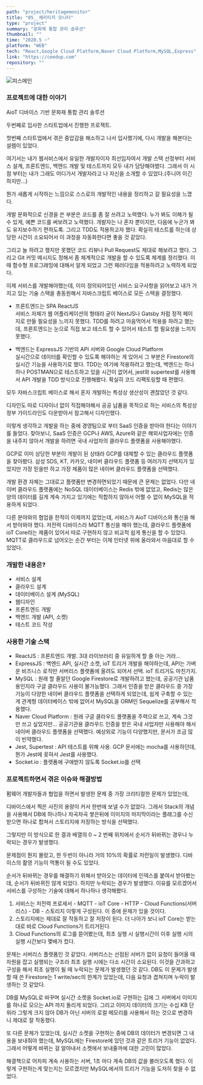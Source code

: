```yaml
---
path: "project/heritagemonitor"
title: "05__헤리티지 모니터"
type: "project"
summary: "문화재 통합 관리 솔루션"
thumbnail: ""
time: "2020.5 ~"
platform: "WEB"
tech: "React,Google Cloud Platform,Naver Cloud Platform,MySQL,Express"
link: "https://ceedup.com"
repository: ""
---
```

![피스메인](https://drive.google.com/uc?export=download&id=1inGQ6pY8Vfr7C-qASERsmlhdNFejblKr)

### 프로젝트에 대한 이야기
AioT 디바이스 기반 문화재 통합 관리 솔루션

두번째로 입사한 스타트업에서 진행한 프로젝트.

첫번째 스타트업에서 겪은 중압감을 해소하고 나서 입사했기에, 다시 개발을 해본다는 설렘이 있었다.

여기서는 내가 웹서비스에서 유일한 개발자이자 최선임자여서 개발 스택 선정부터 서비스 설계, 프론트엔드, 백엔드 개발 및 테스트까지 모두 내가 담당해야헸다. 그래서 이 시점 부터는 내가 그래도 어디가서 개발자라고 나 자신을 소개할 수 있었다.(주니어 이긴 하지만...)

뭔가 새롭게 시작하는 느낌으로 스스로의 개발적인 내용을 정리하고 갈 필요성을 느꼈다.

개발 문화적으로 신경을 쓴 부분은 코드를 좀 잘 쓰려고 노력했다. 누가 봐도 이해가 될 수 있게, 예쁜 코드를 써보려고 노력했다. 개발자는 나 혼자 뿐이지만, 다음에 누군가 봐도 유지보수하기 편하도록. 그리고 TDD도 적용하고자 했다. 확실히 테스트를 하는데 상당한 시간이 소요되어서
이 과정을 자동화한다면 좋을 것 같았다.

그리고 늘 하려고 했지만 못했던 코드 리뷰나 Pull Request도 제대로 해보려고 했다. 그리고 Git 커밋 메시지도 정해서 좀 체계적으로 개발을 할 수 있도록 체계를 정리했다. 이때 함수형 프로그래밍에 대해서 알게 되었고 그런 패러다임을 적용하려고 노력하게 되었다.

이제 서비스를 개발해야했는데, 이미 정의되어있던 서비스 요구사항을 읽어보고 내가 가지고 있는 기술 스택을 총동원해서 자바스크립트 베이스로 모든 스택을 결정했다.

* 프론트엔드는 SPA ReactJS<br/>
  서비스 자체가 웹 어플리케이션의 형태라 굳이 NextJS나 Gatsby 처럼 정적 페이지로 만들 필요성을 느끼지 못했다. TDD를 하려고 마음먹어서 적용을 하려고 했는데, 프론트엔드는 눈으로 직접 보고 테스트 할 수 있어서 테스트 할 필요성을 느끼지 못했다.

* 백엔드는 ExpressJS 기반의 API 서버와 Google Cloud Platform<br/>
  실시간으로 데이터를 확인할 수 있도록 해야하는 게 있어서 그 부분은 Firestore의 실시간 기능을 사용하기로 했다. TDD는 여기에 적용하려고 했는데, 백엔드는 하나하나 POSTMAN으로 테스트하고 있을 시간이 없어서, jest와 supertest를 사용해서 API 개발을 TDD 방식으로 진행해봤다. 확실히 코드 리팩토링할 때 편했다.

모두 자바스크립트 베이스로 해서 혼자 개발하는 특성상 생산성이 괜찮았던 것 같다.

디자인도 따로 디자이너 없이 직접해야해서 공공 납품을 목적으로 하는 서비스의 특성상 정부 가이드라인도 다운받아서 참고해서 디자인했다.

이렇게 생각하고 개발을 하는 중에 경영팀으로 부터 SaaS 인증을 받아야 한다는 이야기를 들었다. 찾아보니, SaaS 인증은 GCP나 AWS, Azure와 같은 해외사업자에는 인증을 내주지 않아서 개발을 하려면 국내 사업자의 클라우드 플랫폼을 사용해야했다.

GCP로 이미 상당한 부분이 개발이 된 상태라 GCP를 대체할 수 있는 클라우드 플랫폼을 찾아봤다. 삼성 SDS, KT, 카카오, 네이버 클라우드 플랫폼 등 여러가지 선택지가 있었지만 가장 믿을만 하고 가장 제품이 많은 네이버 클라우드 플랫폼을 선택했다.

개발 환경 자체는 그대로고 플랫폼만 변경하면되었기 때문에 큰 문제는 없었다. 다만 네이버 클라우드 플랫폼에는 NoSQL 데이터베이스는 Redis 밖에 없었고, Redis는 많은 양의 데이터를 길게 계속 가지고 있기에는 적합하지 않아서 어쩔 수 없이 MySQL을 적용하게 되었다.

다른 분야와의 협업을 한적이 이제까지 없었는데, 서비스가 AioT 디바이스와 통신을 해서 받아와야 했다. 저전력 디바이스라 MQTT 통신을 해야 했는데, 클라우드 플랫폼에 ioT Core라는 제품이 있어서 따로 구현하지 않고 비교적 쉽게 통신을 할 수 있었다. MQTT로 클라우드로 넘어오는 
순간 부터는 이제 인터넷 위에 올라와서 마음대로 할 수 있었다.

### 개발한 내용은?
* 서비스 설계
* 클라우드 설계
* 데이터베이스 설계 (MySQL)
* 웹디자인
* 프론트엔드 개발
* 백엔드 개발 (API, 소켓)
* 테스트 코드 작성

### 사용한 기술 스택
* ReactJS : 프론트엔드 개발. 3대 라이브러리 중 유일하게 할 줄 아는 거라...
* ExpressJS : 백엔드 API, 실시간 소켓, ioT 트리거 개발을 해야하는데, API는 가벼운 비즈니스 로직만 서버리스 플랫폼에 올려도 되어서 선택. ioT 트리거도 마친가지. 
* MySQL : 원래 할 줄알던 Google Firestore로 개발하려고 했는데, 공공기관 납품용인지라 구글 클라우드 사용이 불가능했다. 그래서 인증을 받은 클라우드 중 가장 기능이 다양한 네이버 클라우드 플랫폼을 선택하게 되었는데, 쉽게 구축할 수 있는게 관계형 데이터베이스 밖에 없어서 MySQL을 ORM인 Sequelize를 공부해서 적용했다.
* Naver Cloud Platform : 원래 구글 클라우드 플랫폼을 주력으로 쓰고, 계속 그것만 쓰고 싶었지만... 공공기관용 클라우드 인증을 받은 국내 사업자만 사용해야 해서 네이버 클라우드 플랫폼을 선택했다. 예상외로 기능이 다양했지만, 문서가 조금 많이 빈약했다.
* Jest, Supertest : API 테스트를 위해 사용. GCP 문서에는 mocha를 사용하던데, 뭔가 Jest에 꽂혀서 Jest를 사용했다.
* Socket.io : 플랫폼에 구애받지 않도록 Socket.io를 선택

### 프로젝트하면서 겪은 이슈와 해결방법
펌웨어 개발자들과 협업을 하면서 발생한 문제 중 가장 크리티컬한 문제가 있었는데,

디바이스에서 찍은 사진의 용량이 커서 한번에 보낼 수가 없었다. 그래서 Stack의 개념을 사용해서 DB에 하나하나 차곡차곡 쌓은뒤에 이미지의 마지막이라는 플래그를 수신 받으면 하나로 합쳐서 스토리지에 저장하는 방식을 선택했다.

그렇지만 이 방식으로 한 결과 배열의 0 ~ 2 번째 위치에서 순서가 뒤바뀌는 경우나 누락되는 경우가 발생했다.

문제점이 뭔지 몰랐고, 한 두번이 아니라 거의 10%의 확률로 저런일이 발생했다. 디바이스의 촬영 기능이 먹통이 될 수도 있었다.

순서가 뒤바뀌는 경우를 해결하기 위해서 받아오는 데이터에 인덱스를 붙여서 받아봤는데, 순서가 뒤바뀌진 않게 되었다. 하지만 누락되는 경우가 발생했다. 이유를 모르겠어서 서비스를 구성하는 기술에 대해서 하나하나 생각해봤다.

1. 서비스는 저전력 프로세서 - MQTT - ioT Core - HTTP - Cloud Functions(서버리스) - DB - 스토리지 이렇게 구성된다. 이 중에 문제가 있을 것이다.
2. 스토리지에는 제대로 잘 작동하고 잘 저장이 된다. 더 나아가 보니 ioT Core는 받는대로 바로 Cloud Functions가 트리거된다.
3. Cloud Functions의 로그를 뜯어봤는데, 최초 실행 시 실행시간이 이후 실행 시의 실행 시간보다 몇배가 컸다.

문제는 서버리스 플랫폼인 것 같았다. 서버리스는 선점된 서버가 없이 요청이 들어올 때 자원을 잡고 실행되는 구조라 최초 실행 시에는 다소 시간이 소요된다. 이것을 간과하고 구성을 해서 최초 실행이 될 때 누락되는 문제가 발생했던 것 같다.
DB도 이 문제가 발생할 때 쓴 Firestore는 1 write/sec의 한계가 있었는데, 다음 요청과 겹쳐지며 누락이 발생하는 것 같았다.

DB를 MySQL로 바꾸며 실시간 소켓을 Socket.io로 구현하는 김에 그 서버에서 이미지를 하나로 모으는 API 까지 돌리게 되었다. 그리고 이미지 데이터의 크기는 수십 KB 단위라 그렇게 크지 않아 DB가 아닌 서버의 로컬 메모리를 사용해서 하는 것으로 변경하니
제대로 잘 작동했다.

또 다른 문제가 있었는데, 실시간 소켓을 구현하는 중에 DB의 데이터가 변경되면 그 내용을 보내줘야 했는데, MySQL에는 Firestore에 있던 것과 같은 트리거 기능이 없었다. 그래서 어떻게 바뀌는 걸 알아내서 소켓에서 보내줄까에 대한 고민이 많았다.

해결책으로 어차피 계속 사용하는 서버, 1초 마다 계속 DB의 값을 불러오도록 했다. 이렇게 구현하는게 맞는지는 모르겠지만 MySQL에서의 트리거 기능을 도저히 찾을 수 없었다.
